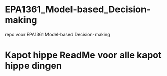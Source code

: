 # EPA1361_Model-based_Decision-making
repo voor  EPA1361 Model-based Decision-making

<h1> Kapot hippe ReadMe voor alle kapot hippe dingen </h1>
